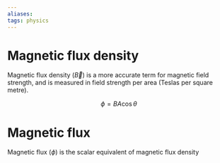 ```yaml
---
aliases: 
tags: physics
---
```

# Magnetic flux density

Magnetic flux density ($\vec B$) is a more accurate term for magnetic field strength, and is measured in field strength per area (Teslas per square metre).

$$ \phi = BA \cos\theta$$

# Magnetic flux

Magnetic flux ($\phi$) is the scalar equivalent of magnetic flux density
